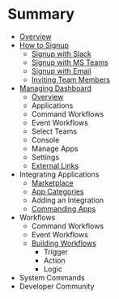 # Summary

* [Overview](README.md)
* [How to Signup](chapter1/how-to-signup.md)
  * [Signup with Slack](chapter1/how-to-signup/signup-with-slack.md)
  * [Signup with MS Teams](chapter1/how-to-signup/signup-with-ms-teams.md)
  * [Signup with Email](chapter1/how-to-signup/signup-with-email.md)
  * [Inviting Team Members](chapter1/how-to-signup/inviting-team-members.md)
* [Managing Dashboard](chapter1/yellowant-dashboard.md)
  * [Overview](chapter1/yellowant-dashboard/overview.md)
  * Applications
  * Command Workflows
  * Event Workflows
  * Select Teams
  * Console
  * Manage Apps
  * Settings
  * [External Links](chapter1/yellowant-dashboard/external-links.md)
* Integrating Applications
  * [Marketplace](applications/marketplace.md)
  * [App Categories](applications/app-categories.md)
  * Adding an Integration
  * [Commanding Apps](applications/commanding-apps.md)
* Workflows
  * Command Workflows
  * Event Workflows
  * [Building Workflows](building-workflows.md)
    * Trigger
    * Action
    * Logic
* System Commands
* Developer Community

